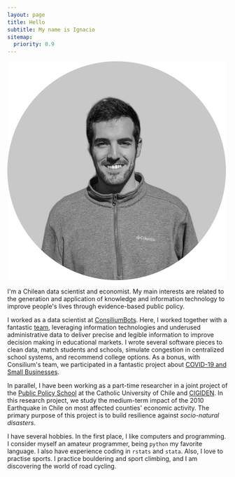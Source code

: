 ```yaml
---
layout: page
title: Hello
subtitle: My name is Ignacio
sitemap:
  priority: 0.9
---
```


<img src="/assets/images/profile-pic.png" id="about-img">

I'm a Chilean data scientist and economist. My main interests are related to the generation and application of knowledge and information technology to improve people's lives through evidence-based public policy.

I worked as a data scientist at [ConsiliumBots](https://www.consiliumbots.com/). Here, I worked together with a fantastic [team](https://www.consiliumbots.com/team-1), leveraging information technologies and underused administrative data to deliver precise and legible information to improve decision making in educational markets. I wrote several software pieces to clean data, match students and schools, simulate congestion in centralized school systems, and recommend college options. As a bonus, with Consilium's team, we participated in a fantastic project about [COVID-19 and Small Businesses](https://covid19sbs.org/).

In parallel, I have been working as a part-time researcher in a joint project of the [Public Policy School](http://gobierno.uc.cl/es/) at the Catholic University of Chile and [CIGIDEN](https://www.cigiden.cl/en/home/). In this research project, we study the medium-term impact of the 2010 Earthquake in Chile on most affected counties' economic activity. The primary purpose of this project is to build resilience against *socio-natural disasters*.

I have several hobbies. In the first place, I like computers and programming. I consider myself an amateur programmer, being `python` my favorite language. I also have experience coding in `rstats` and `stata`. Also, I love to practise sports. I practice bouldering and sport climbing, and I am discovering the world of road cycling.
